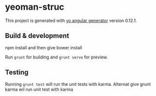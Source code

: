 # yeoman-struc

This project is generated with [yo angular generator](https://github.com/yeoman/generator-angular)
version 0.12.1.

## Build & development

npm install and then give 
bower install

Run `grunt` for building and `grunt serve` for preview.

## Testing

Running `grunt test` will run the unit tests with karma.
Alternat give grunt karma wil run unit test with karma
